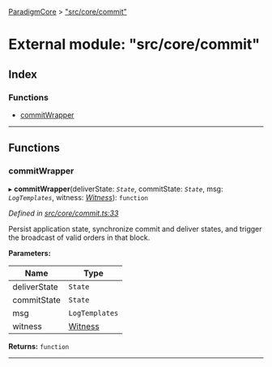 [ParadigmCore](../README.md) > ["src/core/commit"](../modules/_src_core_commit_.md)

# External module: "src/core/commit"

## Index

### Functions

* [commitWrapper](_src_core_commit_.md#commitwrapper)

---

## Functions

<a id="commitwrapper"></a>

###  commitWrapper

▸ **commitWrapper**(deliverState: *`State`*, commitState: *`State`*, msg: *`LogTemplates`*, witness: *[Witness](../classes/_src_witness_witness_.witness.md)*): `function`

*Defined in [src/core/commit.ts:33](https://github.com/paradigmfoundation/paradigmcore/blob/d73b640/src/core/commit.ts#L33)*

Persist application state, synchronize commit and deliver states, and trigger the broadcast of valid orders in that block.

**Parameters:**

| Name | Type |
| ------ | ------ |
| deliverState | `State` |
| commitState | `State` |
| msg | `LogTemplates` |
| witness | [Witness](../classes/_src_witness_witness_.witness.md) |

**Returns:** `function`

___

